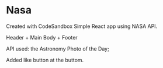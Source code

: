 # Nasa
Created with CodeSandbox
Simple React app using NASA API.

Header + Main Body + Footer

API used: the Astronomy Photo of the Day;

Added like button at the buttom.
